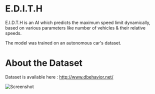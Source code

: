 # E.D.I.T.H
E.I.D.T.H is an AI which predicts the maximum speed limit dynamically, based on various parameters like number of vehicles &amp; their relative speeds.

The model was trained on an autonomous car's dataset.

# About the Dataset
Dataset is available here :
http://www.dbehavior.net/

![Screenshot](db.png)
